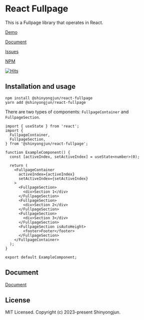 # React Fullpage

This is a Fullpage library that operates in React.

[Demo](https://shinyongjun.com/package/react-fullpage)

[Document](https://shinyongjun.com/package/react-fullpage/document)

[Issues](https://github.com/shinyj1991/react-fullpage/issues)

[NPM](https://www.npmjs.com/package/@shinyongjun/react-fullpage)

[![Hits](https://hits.seeyoufarm.com/api/count/incr/badge.svg?url=https%3A%2F%2Fgithub.com%2Fshinyj1991%2Freact-fullpage&count_bg=%2379C83D&title_bg=%23555555&icon=&icon_color=%23E7E7E7&title=hits&edge_flat=false)](https://hits.seeyoufarm.com)

## Installation and usage

```
npm install @shinyongjun/react-fullpage
yarn add @shinyongjun/react-fullpage
```

There are two types of components: `FullpageContainer` and `FullpageSection`.

```tsx
import { useState } from 'react';
import {
  FullpageContainer,
  FullpageSection,
} from '@shinyongjun/react-fullpage';

function ExampleComponent() {
  const [activeIndex, setActiveIndex] = useState<number>(0);

  return (
    <FullpageContainer
      activeIndex={activeIndex}
      setActiveIndex={setActiveIndex}
    >
      <FullpageSection>
        <div>Section 1</div>
      </FullpageSection>
      <FullpageSection>
        <div>Section 2</div>
      </FullpageSection>
      <FullpageSection>
        <div>Section 3</div>
      </FullpageSection>
      <FullpageSection isAutoHeight>
        <footer>Footer</footer>
      </FullpageSection>
    </FullpageContainer>
  );
}

export default ExampleComponent;
```

## Document

[Document](https://shinyongjun.com/package/react-fullpage/document)

## License

MIT Licensed. Copyright (c) 2023-present Shinyongjun.
